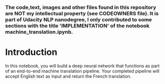### The code,text, images and other files found in this repository are NOT my intellectual property (see CODEOWNERS file). It is part of Udacity NLP nanodegree, I only contributed to some sections with the title 'IMPLEMENTATION' of the notebook machine_translation.ipynb.

# Introduction
In this notebook, you will build a deep neural network that functions as part of an end-to-end machine translation pipeline. Your completed pipeline will accept English text as input and return the French translation.

